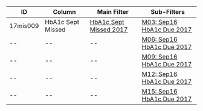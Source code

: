 ID | Column | Main Filter | Sub-Filters | 
-- | ------ | -------| -----------|
17mis009| HbA1c Sept Missed | [HbA1c Sept Missed 2017](https://github.com/Edward-Yao31/Salud-Y-Vida-Report/blob/2017-Salud-Y-Vida-Report/main-filters/missed/HbA1c%20Sept%20Missed%202017) | [M03: Sep16 HbA1c Due 2017](https://github.com/Edward-Yao31/Salud-Y-Vida-Report/blob/2017-Salud-Y-Vida-Report/sub-filters/missed/M03:%20Sep16%20HbA1c%20Due%202017)| 
-- |-- |-- |[M06: Sep16 HbA1c Due 2017](https://github.com/Edward-Yao31/Salud-Y-Vida-Report/blob/2017-Salud-Y-Vida-Report/sub-filters/missed/M06:%20Sep16%20HbA1c%20Due%202017)|
-- |-- |-- |[M09: Sep16 HbA1c Due 2017](https://github.com/Edward-Yao31/Salud-Y-Vida-Report/blob/2017-Salud-Y-Vida-Report/sub-filters/missed/M09:%20Sep16%20HbA1c%20Due%202017)| 
-- |-- |-- |[M12: Sep16 HbA1c Due 2017](https://github.com/Edward-Yao31/Salud-Y-Vida-Report/blob/2017-Salud-Y-Vida-Report/sub-filters/missed/M12:%20Sep16%20HbA1c%20Due%202017)|
-- |-- |-- |[M15: Sep16 HbA1c Due 2017](https://github.com/Edward-Yao31/Salud-Y-Vida-Report/blob/2017-Salud-Y-Vida-Report/sub-filters/missed/M15:%20Sep16%20HbA1c%20Due%202017)|
